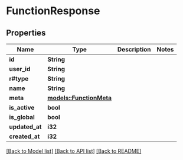 # FunctionResponse

## Properties

Name | Type | Description | Notes
------------ | ------------- | ------------- | -------------
**id** | **String** |  | 
**user_id** | **String** |  | 
**r#type** | **String** |  | 
**name** | **String** |  | 
**meta** | [**models::FunctionMeta**](FunctionMeta.md) |  | 
**is_active** | **bool** |  | 
**is_global** | **bool** |  | 
**updated_at** | **i32** |  | 
**created_at** | **i32** |  | 

[[Back to Model list]](../README.md#documentation-for-models) [[Back to API list]](../README.md#documentation-for-api-endpoints) [[Back to README]](../README.md)


